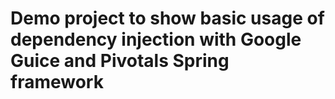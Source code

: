 # Demo project to show basic usage of dependency injection with Google Guice and Pivotals Spring framework
